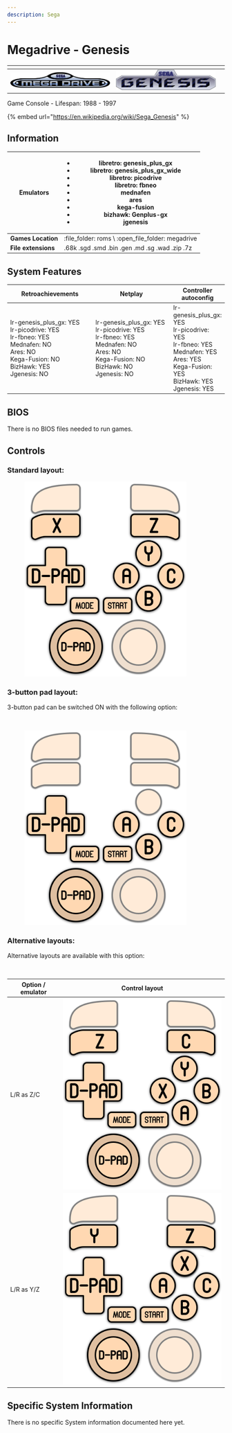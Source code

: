 ```yaml
---
description: Sega
---
```


# Megadrive - Genesis

<table data-header-hidden><thead><tr><th></th><th></th><th data-hidden></th></tr></thead><tbody><tr><td><img src="https://raw.githubusercontent.com/fabricecaruso/es-theme-carbon/5149a33eed46b2af638b06119397d4023b75131f/art/logos/megadrive.svg" alt="" data-size="original"></td><td><img src="https://raw.githubusercontent.com/fabricecaruso/es-theme-carbon/5149a33eed46b2af638b06119397d4023b75131f/art/logos/genesis.svg" alt="" data-size="original"></td><td></td></tr></tbody></table>

Game Console - Lifespan: 1988 - 1997

{% embed url="https://en.wikipedia.org/wiki/Sega_Genesis" %}

## Information

| **Emulators**       | <ul><li>libretro: genesis_plus_gx</li><li>libretro: genesis_plus_gx_wide</li><li>libretro: picodrive</li><li>libretro: fbneo</li><li>mednafen</li><li>ares</li><li>kega-fusion</li><li>bizhawk: Genplus-gx</li><li>jgenesis</li></ul> |
| ------------------- | ------------------------------------------------------------------------------------------------------------------------------------------------------------------------------------------------------------------------------------- |
| **Games Location**  | :file\_folder: roms \ :open\_file\_folder: megadrive                                                                                                                                                                                  |
| **File extensions** | .68k .sgd .smd .bin .gen .md .sg .wad .zip .7z                                                                                                                                                                                        |

## System Features

<table><thead><tr><th width="256">Retroachievements</th><th width="243">Netplay</th><th>Controller autoconfig</th></tr></thead><tbody><tr><td>lr-genesis_plus_gx: YES<br>lr-picodrive: YES<br>lr-fbneo: YES<br>Mednafen: NO<br>Ares: NO<br>Kega-Fusion: NO<br>BizHawk: YES<br>Jgenesis: NO</td><td>lr-genesis_plus_gx: YES<br>lr-picodrive: YES<br>lr-fbneo: YES<br>Mednafen: NO<br>Ares: NO<br>Kega-Fusion: NO<br>BizHawk: NO<br>Jgenesis: NO</td><td>lr-genesis_plus_gx: YES<br>lr-picodrive: YES<br>lr-fbneo: YES<br>Mednafen: YES<br>Ares: YES<br>Kega-Fusion: YES<br>BizHawk: YES<br>Jgenesis: YES</td></tr></tbody></table>

## BIOS

There is no BIOS files needed to run games.

## Controls

### Standard layout:

<div align="left">

<figure><img src="https://github.com/RetroBat-Official/retrobat-tattoos/blob/main/default/megadrive.png?raw=true" alt="" width="375"><figcaption></figcaption></figure>

</div>

### 3-button pad layout:

3-button pad can be switched ON with the following option:

<div align="left">

<figure><img src="https://i.imgur.com/a4rUe5g.png" alt=""><figcaption></figcaption></figure>

</div>

<div align="left">

<figure><img src="https://github.com/RetroBat-Official/retrobat-tattoos/blob/main/default/megadrive_3buttons.png?raw=true" alt="" width="375"><figcaption></figcaption></figure>

</div>

### Alternative layouts:

Alternative layouts are available with this option:

<div align="left">

<figure><img src="https://i.imgur.com/pt5KFr8.png" alt=""><figcaption></figcaption></figure>

</div>

| Option / emulator | Control layout                                                                                                                               |
| ----------------- | -------------------------------------------------------------------------------------------------------------------------------------------- |
| L/R as Z/C        | <img src="https://github.com/RetroBat-Official/retrobat-tattoos/blob/main/default/megadrive_lr_zc.png?raw=true" alt="" data-size="original"> |
| L/R as Y/Z        | <img src="https://github.com/RetroBat-Official/retrobat-tattoos/blob/main/default/megadrive_lr_yz.png?raw=true" alt="" data-size="original"> |

## Specific System Information

There is no specific System information documented here yet.
